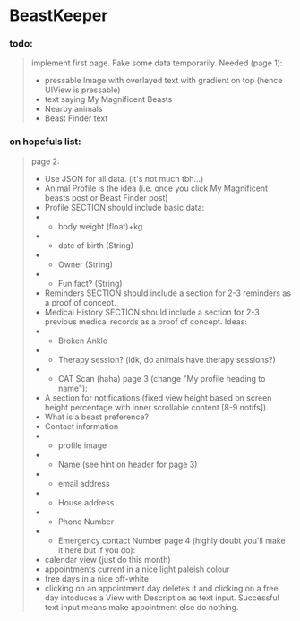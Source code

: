 # BeastKeeper

### todo:
> implement first page. Fake some data temporarily. 
> Needed (page 1):
> - pressable Image with overlayed text with gradient on top (hence UIView is pressable)
> - text saying My Magnificent Beasts
> - Nearby animals
> - Beast Finder text

### on hopefuls list:
> page 2:
> - Use JSON for all data. (it's not much tbh...)
> - Animal Profile is the idea (i.e. once you click My Magnificent beasts post or Beast Finder post)
> - Profile SECTION should include basic data:
> - - body weight (float)+kg
> - - date of birth (String)
> - - Owner (String)
> - - Fun fact? (String)
> - Reminders SECTION should include a section for 2-3 reminders as a proof of concept.
> - Medical History SECTION should include a section for 2-3 previous medical records as a proof of concept. Ideas:
> - - Broken Ankle
> - - Therapy session? (idk, do animals have therapy sessions?)
> - - CAT Scan (haha)
> page 3 (change "My profile heading to name"):
> - A section for notifications (fixed view height based on screen height percentage with inner scrollable content [8-9 notifs]).
> - What is a beast preference?
> - Contact information
> - - profile image
> - - Name (see hint on header for page 3)
> - - email address
> - - House address
> - - Phone Number
> - - Emergency contact Number
> page 4 (highly doubt you'll make it here but if you do):
> - calendar view (just do this month)
> - appointments current in a nice light paleish colour
> - free days in a nice off-white
> - clicking on an appointment day deletes it and clicking on a free day intoduces a View with Description as text input. Successful text input means make appointment else do nothing.